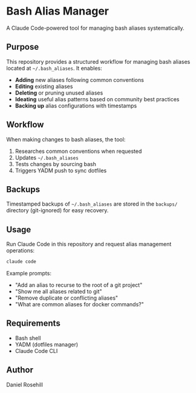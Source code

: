 # Bash Alias Manager

A Claude Code-powered tool for managing bash aliases systematically.

## Purpose

This repository provides a structured workflow for managing bash aliases located at `~/.bash_aliases`. It enables:

- **Adding** new aliases following common conventions
- **Editing** existing aliases
- **Deleting** or pruning unused aliases
- **Ideating** useful alias patterns based on community best practices
- **Backing up** alias configurations with timestamps

## Workflow

When making changes to bash aliases, the tool:

1. Researches common conventions when requested
2. Updates `~/.bash_aliases`
3. Tests changes by sourcing bash
4. Triggers YADM push to sync dotfiles

## Backups

Timestamped backups of `~/.bash_aliases` are stored in the `backups/` directory (git-ignored) for easy recovery.

## Usage

Run Claude Code in this repository and request alias management operations:

```bash
claude code
```

Example prompts:
- "Add an alias to recurse to the root of a git project"
- "Show me all aliases related to git"
- "Remove duplicate or conflicting aliases"
- "What are common aliases for docker commands?"

## Requirements

- Bash shell
- YADM (dotfiles manager)
- Claude Code CLI

## Author

Daniel Rosehill